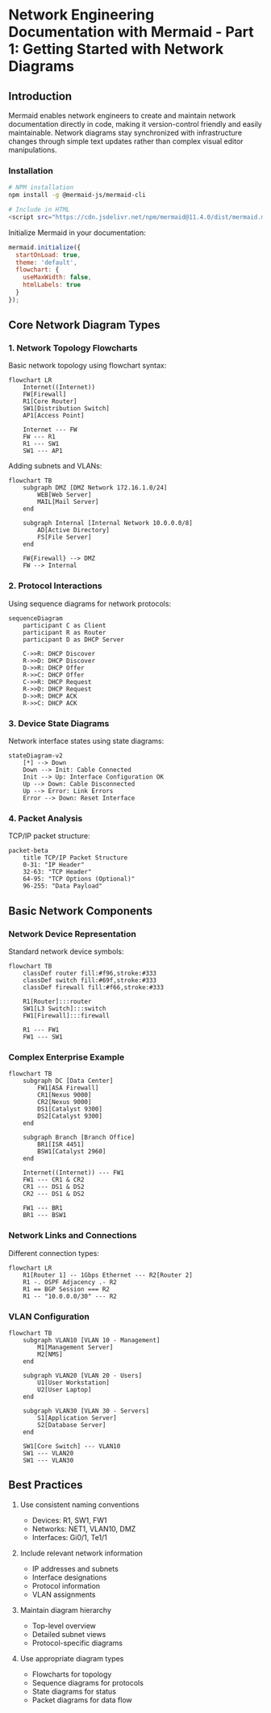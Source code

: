# Network Engineering Documentation with Mermaid - Part 1: Getting Started with Network Diagrams

## Introduction

Mermaid enables network engineers to create and maintain network documentation directly in code, making it version-control friendly and easily maintainable. Network diagrams stay synchronized with infrastructure changes through simple text updates rather than complex visual editor manipulations.

### Installation

```bash
# NPM installation
npm install -g @mermaid-js/mermaid-cli

# Include in HTML
<script src="https://cdn.jsdelivr.net/npm/mermaid@11.4.0/dist/mermaid.min.js"></script>
```

Initialize Mermaid in your documentation:

```javascript
mermaid.initialize({
  startOnLoad: true,
  theme: 'default',
  flowchart: {
    useMaxWidth: false,
    htmlLabels: true
  }
});
```

## Core Network Diagram Types

### 1. Network Topology Flowcharts

Basic network topology using flowchart syntax:

```mermaid
flowchart LR
    Internet((Internet))
    FW[Firewall]
    R1[Core Router]
    SW1[Distribution Switch]
    AP1[Access Point]

    Internet --- FW
    FW --- R1
    R1 --- SW1
    SW1 --- AP1
```

Adding subnets and VLANs:

```mermaid
flowchart TB
    subgraph DMZ [DMZ Network 172.16.1.0/24]
        WEB[Web Server]
        MAIL[Mail Server]
    end

    subgraph Internal [Internal Network 10.0.0.0/8]
        AD[Active Directory]
        FS[File Server]
    end

    FW{Firewall} --> DMZ
    FW --> Internal
```

### 2. Protocol Interactions

Using sequence diagrams for network protocols:

```mermaid
sequenceDiagram
    participant C as Client
    participant R as Router
    participant D as DHCP Server

    C->>R: DHCP Discover
    R->>D: DHCP Discover
    D->>R: DHCP Offer
    R->>C: DHCP Offer
    C->>R: DHCP Request
    R->>D: DHCP Request
    D->>R: DHCP ACK
    R->>C: DHCP ACK
```

### 3. Device State Diagrams

Network interface states using state diagrams:

```mermaid
stateDiagram-v2
    [*] --> Down
    Down --> Init: Cable Connected
    Init --> Up: Interface Configuration OK
    Up --> Down: Cable Disconnected
    Up --> Error: Link Errors
    Error --> Down: Reset Interface
```

### 4. Packet Analysis

TCP/IP packet structure:

```mermaid
packet-beta
    title TCP/IP Packet Structure
    0-31: "IP Header"
    32-63: "TCP Header"
    64-95: "TCP Options (Optional)"
    96-255: "Data Payload"
```

## Basic Network Components

### Network Device Representation

Standard network device symbols:

```mermaid
flowchart TB
    classDef router fill:#f96,stroke:#333
    classDef switch fill:#69f,stroke:#333
    classDef firewall fill:#f66,stroke:#333

    R1[Router]:::router
    SW1[L3 Switch]:::switch
    FW1[Firewall]:::firewall

    R1 --- FW1
    FW1 --- SW1
```

### Complex Enterprise Example

```mermaid
flowchart TB
    subgraph DC [Data Center]
        FW1[ASA Firewall]
        CR1[Nexus 9000]
        CR2[Nexus 9000]
        DS1[Catalyst 9300]
        DS2[Catalyst 9300]
    end

    subgraph Branch [Branch Office]
        BR1[ISR 4451]
        BSW1[Catalyst 2960]
    end

    Internet((Internet)) --- FW1
    FW1 --- CR1 & CR2
    CR1 --- DS1 & DS2
    CR2 --- DS1 & DS2

    FW1 --- BR1
    BR1 --- BSW1
```

### Network Links and Connections

Different connection types:

```mermaid
flowchart LR
    R1[Router 1] -- 1Gbps Ethernet --- R2[Router 2]
    R1 -. OSPF Adjacency .- R2
    R1 == BGP Session === R2
    R1 -- "10.0.0.0/30" --- R2
```

### VLAN Configuration

```mermaid
flowchart TB
    subgraph VLAN10 [VLAN 10 - Management]
        M1[Management Server]
        M2[NMS]
    end

    subgraph VLAN20 [VLAN 20 - Users]
        U1[User Workstation]
        U2[User Laptop]
    end

    subgraph VLAN30 [VLAN 30 - Servers]
        S1[Application Server]
        S2[Database Server]
    end

    SW1[Core Switch] --- VLAN10
    SW1 --- VLAN20
    SW1 --- VLAN30
```

## Best Practices

1. Use consistent naming conventions
   - Devices: R1, SW1, FW1
   - Networks: NET1, VLAN10, DMZ
   - Interfaces: Gi0/1, Te1/1

2. Include relevant network information
   - IP addresses and subnets
   - Interface designations
   - Protocol information
   - VLAN assignments

3. Maintain diagram hierarchy
   - Top-level overview
   - Detailed subnet views
   - Protocol-specific diagrams

4. Use appropriate diagram types
   - Flowcharts for topology
   - Sequence diagrams for protocols
   - State diagrams for status
   - Packet diagrams for data flow
